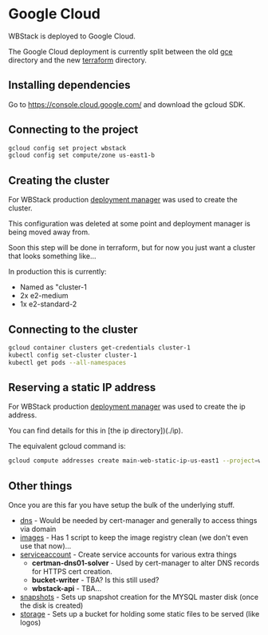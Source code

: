# Google Cloud

WBStack is deployed to Google Cloud.

The Google Cloud deployment is currently split between the old [gce](./gce) directory and the new [terraform](./tf) directory.

## Installing dependencies

Go to https://console.cloud.google.com/ and download the gcloud SDK.

## Connecting to the project

```sh
gcloud config set project wbstack
gcloud config set compute/zone us-east1-b
```

## Creating the cluster

For WBStack production [deployment manager](https://cloud.google.com/deployment-manager) was used to create the cluster.

This configuration was deleted at some point and deployment manager is being moved away from.

Soon this step will be done in terraform, but for now you just want a cluster that looks something like...

In production this is currently:

- Named as "cluster-1
- 2x e2-medium
- 1x e2-standard-2

## Connecting to the cluster

```sh
gcloud container clusters get-credentials cluster-1
kubectl config set-cluster cluster-1
kubectl get pods --all-namespaces
```

## Reserving a static IP address

For WBStack production [deployment manager](https://cloud.google.com/deployment-manager) was used to create the ip address.

You can find details for this in [the ip directory])(./ip).

The equivalent gcloud command is:

```sh
gcloud compute addresses create main-web-static-ip-us-east1 --project=wbstack --region=us-east1-b
```

## Other things

Once you are this far you have setup the bulk of the underlying stuff.

- [dns](./gce/dns) - Would be needed by cert-manager and generally to access things via domain
- [images](./gce/images) - Has 1 script to keep the image registry clean (we don't even use that now)...
- [serviceaccount](./gce/serviceaccounts) - Create service accounts for various extra things
  - **certman-dns01-solver** - Used by cert-manager to alter DNS records for HTTPS cert creation.
  - **bucket-writer** - TBA? Is this still used?
  - **wbstack-api** - TBA...
- [snapshots](./gce/snapshots) - Sets up snapshot creation for the MYSQL master disk (once the disk is created)
- [storage](./gce/storage) - Sets up a bucket for holding some static files to be served (like logos)
